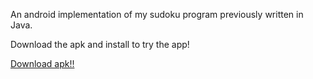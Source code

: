 An android implementation of my sudoku program previously written in Java.

Download the apk and install to try the app!

<a href="https://github.com/comraq/My-Sudoku-Android/blob/master/MySudoku.apk?raw=true">Download apk!!</a>
